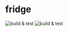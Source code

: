 # fridge

![build & test](https://github.com/mpospisil/fridge/actions/workflows/fridge-core.yml/badge.svg)
![build & test](https://github.com/mpospisil/fridge/actions/workflows/fridge-mobile.yml/badge.svg)

